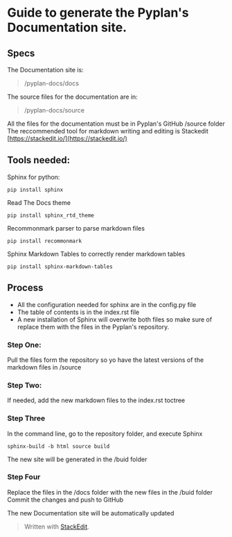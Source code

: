 # Guide to generate the Pyplan's Documentation site.

## Specs

The Documentation site is: 

> /pyplan-docs/docs

The source files for the documentation are in: 

> /pyplan-docs/source

All the files for the documentation must be in Pyplan's GitHub /source folder
The reccommended tool for markdown writing and editing is Stackedit [https://stackedit.io/](https://stackedit.io/)

## Tools needed:
Sphinx for python:

    pip install sphinx
Read The Docs theme

    pip install sphinx_rtd_theme

Recommonmark parser to parse markdown files

    pip install recommonmark

Sphinx Markdown Tables to correctly render markdown tables

```
pip install sphinx-markdown-tables
```
## Process

 - All the configuration needed for sphinx are in the config.py file
 - The table of contents is in the index.rst file
 - A new installation of Sphinx will overwrite both files so make sure of replace them with the files in the Pyplan's repository.


### Step One:
Pull the files form the repository so yo have the latest versions of the markdown files in /source

### Step Two:
If needed, add the new markdown files to the index.rst toctree

### Step Three
In the command line, go to the repository folder, and execute Sphinx

    sphinx-build -b html source build

The new site will be generated in the /buid folder

### Step Four
Replace the files in the /docs folder with the new files in the /buid folder
Commit the changes and push to GitHub

The new Documentation site will be automatically updated

 





> Written with [StackEdit](https://stackedit.io/).
<!--stackedit_data:
eyJoaXN0b3J5IjpbLTIxOTE2NTE2MywtMTE0MjA4MDg4NiwtMT
A2MjI0Mjg5NF19
-->